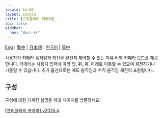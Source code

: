 ```yaml
---
locale: ko-KR
layout: single
title: [프리플라이 카메라]
toc: false
sidebar:
  nav: "docs-kr"
---
```

[Eng](/dancexr/features/freefly_cam) | [繁中](/tw/dancexr/features/freefly_cam) | [日本語](/jp/dancexr/features/freefly_cam) | [한국어](/kr/dancexr/features/freefly_cam) | [简中](/zh/dancexr/features/freefly_cam)

사용자가 카메라 움직임과 회전을 완전히 제어할 수 있는 자유 비행 카메라 모드를 제공합니다. 카메라는 사용자 입력에 따라 앞, 뒤, 위, 아래로 이동할 수 있으며 회전하거나 기울일 수 있습니다. 추가 옵션으로는 궤도 움직임과 수직 움직임 제한이 포함됩니다.

## 구성

구성에 대한 자세한 설명은 아래 페이지를 방문하세요:

[[프리플라이 카메라] v2025.4](/dancexr/menu/2025.4/motion/freefly_cam)